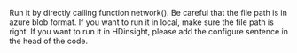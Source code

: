Run it by directly calling function network().
Be careful that the file path is in azure blob format. If you want to run it in local, make sure the file path is right.
If you want to run it in HDinsight, please add the configure sentence in the head of the code.